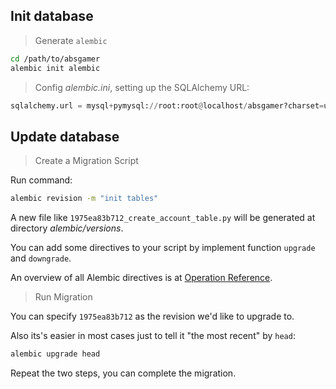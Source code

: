 ## Init database

> Generate `alembic`

```bash
cd /path/to/absgamer
alembic init alembic
```

> Config *alembic.ini*, setting up the SQLAlchemy URL:

```python
sqlalchemy.url = mysql+pymysql://root:root@localhost/absgamer?charset=utf8
```

## Update database

> Create a Migration Script

Run command:

```bash
alembic revision -m "init tables"
```
A new file like `1975ea83b712_create_account_table.py` will be generated at directory *alembic/versions*.

You can add some directives to your script by implement function `upgrade` and `downgrade`.

An overview of all Alembic directives is at [Operation Reference](http://alembic.zzzcomputing.com/en/latest/ops.html#ops).


> Run Migration

You can specify `1975ea83b712` as the revision we'd like to upgrade to.

Also its's easier in most cases just to tell it "the most recent" by `head`:

```bash
alembic upgrade head
```

Repeat the two steps, you can complete the migration.